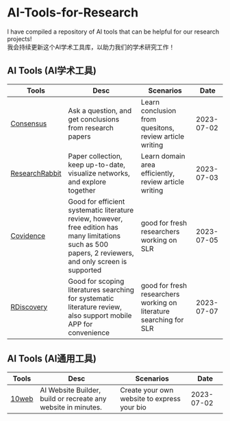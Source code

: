 # AI-Tools-for-Research
I have compiled a repository of AI tools that can be helpful for our research projects!  
我会持续更新这个AI学术工具库，以助力我们的学术研究工作！  

## AI Tools (AI学术工具)  
| Tools | Desc | Scenarios |Date|
|--|--|--|--|
| [Consensus](https://consensus.app/search/) | Ask a question, and get conclusions from research papers | Learn conclusion from quesitons, review article writing | 2023-07-02|
| [ResearchRabbit](https://www.researchrabbit.ai/) | Paper collection, keep up-to-date, visualize networks, and explore together | Learn domain area efficiently, review article writing | 2023-07-03|
| [Covidence](https://www.covidence.org/) | Good for efficient systematic literature review, however, free edition has many limitations such as 500 papers, 2 reviewers, and only screen is supported | good for fresh researchers working on SLR | 2023-07-05|
| [RDiscovery](https://researcher.life/) | Good for scoping literatures searching for systematic literature review, also support mobile APP for convenience | good for fresh researchers working on literature searching for SLR | 2023-07-07|

## AI Tools (AI通用工具)  
| Tools | Desc | Scenarios |Date|
|--|--|--|--|
| [10web](https://10web.io/) | AI Website Builder, build or recreate any website in minutes. | Create your own website to express your bio | 2023-07-02|

